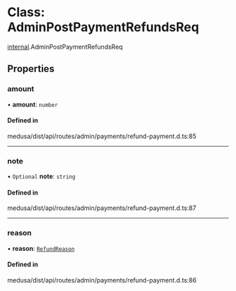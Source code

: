 # Class: AdminPostPaymentRefundsReq

[internal](../modules/internal-16.md).AdminPostPaymentRefundsReq

## Properties

### amount

• **amount**: `number`

#### Defined in

medusa/dist/api/routes/admin/payments/refund-payment.d.ts:85

___

### note

• `Optional` **note**: `string`

#### Defined in

medusa/dist/api/routes/admin/payments/refund-payment.d.ts:87

___

### reason

• **reason**: [`RefundReason`](../enums/internal-16.RefundReason.md)

#### Defined in

medusa/dist/api/routes/admin/payments/refund-payment.d.ts:86
